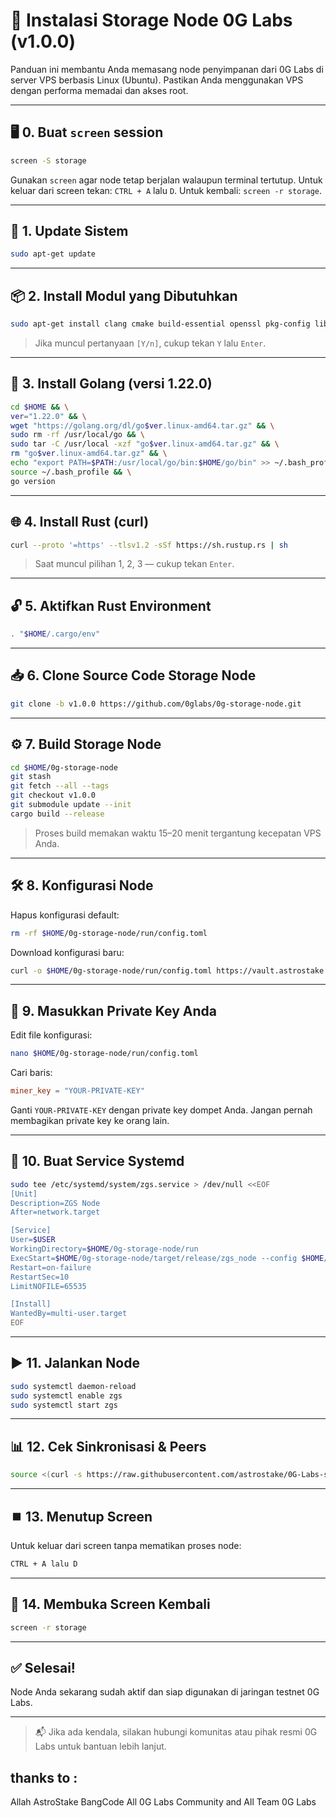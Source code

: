 
# 🚀 Instalasi Storage Node 0G Labs (v1.0.0)

Panduan ini membantu Anda memasang node penyimpanan dari 0G Labs di server VPS berbasis Linux (Ubuntu). Pastikan Anda menggunakan VPS dengan performa memadai dan akses root.

---

## 🖥️ 0. Buat `screen` session

```bash
screen -S storage
```

Gunakan `screen` agar node tetap berjalan walaupun terminal tertutup. Untuk keluar dari screen tekan: `CTRL + A` lalu `D`. Untuk kembali: `screen -r storage`.

---

## 🔄 1. Update Sistem

```bash
sudo apt-get update
```

---

## 📦 2. Install Modul yang Dibutuhkan

```bash
sudo apt-get install clang cmake build-essential openssl pkg-config libssl-dev jq git bc
```

> Jika muncul pertanyaan `[Y/n]`, cukup tekan `Y` lalu `Enter`.

---

## 🦫 3. Install Golang (versi 1.22.0)

```bash
cd $HOME && \
ver="1.22.0" && \
wget "https://golang.org/dl/go$ver.linux-amd64.tar.gz" && \
sudo rm -rf /usr/local/go && \
sudo tar -C /usr/local -xzf "go$ver.linux-amd64.tar.gz" && \
rm "go$ver.linux-amd64.tar.gz" && \
echo "export PATH=$PATH:/usr/local/go/bin:$HOME/go/bin" >> ~/.bash_profile && \
source ~/.bash_profile && \
go version
```

---

## 🌐 4. Install Rust (curl)

```bash
curl --proto '=https' --tlsv1.2 -sSf https://sh.rustup.rs | sh
```

> Saat muncul pilihan 1, 2, 3 — cukup tekan `Enter`.

---

## 🔓 5. Aktifkan Rust Environment

```bash
. "$HOME/.cargo/env"
```

---

## 📥 6. Clone Source Code Storage Node

```bash
git clone -b v1.0.0 https://github.com/0glabs/0g-storage-node.git
```

---

## ⚙️ 7. Build Storage Node

```bash
cd $HOME/0g-storage-node
git stash
git fetch --all --tags
git checkout v1.0.0
git submodule update --init
cargo build --release
```

> Proses build memakan waktu 15–20 menit tergantung kecepatan VPS Anda.

---

## 🛠️ 8. Konfigurasi Node

Hapus konfigurasi default:

```bash
rm -rf $HOME/0g-storage-node/run/config.toml
```

Download konfigurasi baru:

```bash
curl -o $HOME/0g-storage-node/run/config.toml https://vault.astrostake.xyz/0g-labs/config-v3.toml
```

---

## 🔑 9. Masukkan Private Key Anda

Edit file konfigurasi:

```bash
nano $HOME/0g-storage-node/run/config.toml
```

Cari baris:
```toml
miner_key = "YOUR-PRIVATE-KEY"
```

Ganti `YOUR-PRIVATE-KEY` dengan private key dompet Anda. Jangan pernah membagikan private key ke orang lain.

---

## 🧩 10. Buat Service Systemd

```bash
sudo tee /etc/systemd/system/zgs.service > /dev/null <<EOF
[Unit]
Description=ZGS Node
After=network.target

[Service]
User=$USER
WorkingDirectory=$HOME/0g-storage-node/run
ExecStart=$HOME/0g-storage-node/target/release/zgs_node --config $HOME/0g-storage-node/run/config.toml
Restart=on-failure
RestartSec=10
LimitNOFILE=65535

[Install]
WantedBy=multi-user.target
EOF
```

---

## ▶️ 11. Jalankan Node

```bash
sudo systemctl daemon-reload
sudo systemctl enable zgs
sudo systemctl start zgs
```

---

## 📊 12. Cek Sinkronisasi & Peers

```bash
source <(curl -s https://raw.githubusercontent.com/astrostake/0G-Labs-script/refs/heads/main/storage-node/check_block.sh)
```

---

## ⏹️ 13. Menutup Screen

Untuk keluar dari screen tanpa mematikan proses node:

```bash
CTRL + A lalu D
```

---

## 🔁 14. Membuka Screen Kembali

```bash
screen -r storage
```

---

## ✅ Selesai!

Node Anda sekarang sudah aktif dan siap digunakan di jaringan testnet 0G Labs.

---

> 📬 Jika ada kendala, silakan hubungi komunitas atau pihak resmi 0G Labs untuk bantuan lebih lanjut.

## thanks to : 
Allah
AstroStake
BangCode
All 0G Labs Community
and All Team 0G Labs

